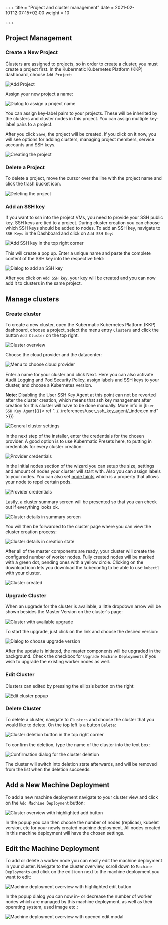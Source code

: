 +++
title = "Project and cluster management"
date = 2021-02-10T12:07:15+02:00
weight = 10

+++

## Project Management

### Create a New Project

Clusters are assigned to projects, so in order to create a cluster, you must create a project first. In the Kubermatic Kubernetes Platform (KKP) dashboard, choose `Add Project`:

![Add Project](01-create-project-overview.png)

Assign your new project a name:

![Dialog to assign a project name](01-create-project-name.png)

You can assign key-label pairs to your projects. These will be inherited by the clusters and cluster nodes in this project. You can assign multiple key-label pairs to a project.

After you click `Save`, the project will be created. If you click on it now, you will see options for adding clusters, managing project members, service accounts and SSH keys.

![Creating the project](01-create-project-creating.png)

### Delete a Project

To delete a project, move the cursor over the line with the project name and click the trash bucket icon.

![Deleting the project](01-delete-project.png)


### Add an SSH key

If you want to ssh into the project VMs, you need to provide your SSH public key. SSH keys are tied to a project. During cluster creation you can choose which SSH keys should be added to nodes. To add an SSH key, navigate to `SSH Keys` in the Dashboard and click on `Add SSH Key`:

![Add SSH key in the top right corner](01a-add-ssh-key-overview.png)

This will create a pop up. Enter a unique name and paste the complete content of the SSH key into the respective field:

![Dialog to add an SSH key](01a-add-ssh-key-dialog.png)

After you click on `Add SSH key`, your key will be created and you can now add it to clusters in the same project.


## Manage clusters

### Create cluster

To create a new cluster, open the Kubermatic Kubernetes Platform (KKP) dashboard, choose a project, select the menu entry `Clusters` and click the button `Add Cluster` on the top right.

![Cluster overview](01b-create-cluster-start.png)

Choose the cloud provider and the datacenter:

![Menu to choose cloud provider](01b-create-cluster-choose-provider.png)

Enter a name for your cluster and click Next. Here you can also activate [Audit Logging](https://kubernetes.io/docs/tasks/debug-application-cluster/audit/) and [Pod Security Policy](https://kubernetes.io/docs/concepts/policy/pod-security-policy/), assign labels and SSH keys to your cluster, and choose a Kubernetes version.

**Note:**
Disabling the User SSH Key Agent at this point can not be reverted after the cluster creation, which means that ssh key management after creation for this cluster will have to be done manually. More info in [`User SSH Key Agent`]({{< ref "../../references/user_ssh_key_agent/_index.en.md" >}}) 

![General cluster settings](01b-create-cluster-choose-name.png)


In the next step of the installer, enter the credentials for the chosen provider. A good option is to use Kubermatic Presets here, to putting in credentials for every cluster creation:

![Provider credentials](01b-create-cluster-credentials.png)

In the Initial nodes section of the wizard you can setup the size, settings and amount of nodes your cluster will start with. Also you can assign labels to your nodes. You can also set [node taints](https://kubernetes.io/docs/concepts/configuration/taint-and-toleration/) which is a property that allows your node to repel certain pods.

![Provider credentials](01b-create-cluster-initial-nodes.png)

Lastly, a cluster summary screen will be presented so that you can check out if everything looks ok.

![Cluster details in summary screen](01b-create-cluster-summary.png)

You will then be forwarded to the cluster page where you can view the cluster creation process:

![Cluster details in creation state](01b-create-cluster-creation.png)

After all of the master components are ready, your cluster will create the configured number of worker nodes. Fully created nodes will be marked with a green dot, pending ones with a yellow circle. Clicking on the download icon lets you download the kubeconfig to be able to use `kubectl` with your cluster.

![Cluster created](01b-create-cluster-status.png)

### Upgrade Cluster

When an upgrade for the cluster is available, a little dropdown arrow will be shown besides the Master Version on the cluster's page:

![Cluster with available upgrade](01c-upgrade-cluster-arrow.png)

To start the upgrade, just click on the link and choose the desired version:

![Dialog to choose upgrade version](01c-upgrade-cluster-select-version.png)

After the update is initiated, the master components will be upgraded in the background. Check the checkbox for `Upgrade Machine Deployments` if you wish to upgrade the existing worker nodes as well.

### Edit Cluster

Clusters can edited by pressing the ellipsis button on the right:

![Edit cluster popup](01e-edit-cluster.png)

### Delete Cluster

To delete a cluster, navigate to `Clusters` and choose the cluster that you would like to delete. On the top left is a button `Delete`:

![Cluster deletion button in the top right corner](01d-delete-cluster-delete-button.png)

To confirm the deletion, type the name of the cluster into the text box:

![Confirmation dialog for the cluster deletion](01d-delete-cluster-confirm.png)

The cluster will switch into deletion state afterwards, and will be removed from the list when the deletion succeeds.


## Add a New Machine Deployment

To add a new machine deployment navigate to your cluster view and click on the `Add Machine Deployment` button:

![Cluster overview with highlighted add button](08-manage-node-deployments-overview.png)

In the popup you can then choose the number of nodes (replicas), kubelet version, etc for your newly created machine deployment. All nodes created in this machine deployment will have the chosen settings.

## Edit the Machine Deployment

To add or delete a worker node you can easily edit the machine deployment in your cluster. Navigate to the cluster overview, scroll down to `Machine Deployments` and click on the edit icon next to the machine deployment you want to edit:

![Machine deployment overview with highlighted edit button](08-manage-node-deployments-edit.png)

In the popup dialog you can now in- or decrease the number of worker nodes which are managed by this machine deployment, as well as their operating system, used image etc.:

![Machine deployment overview with opened edit modal](08-manage-node-deployments-edit-dialog.png)
